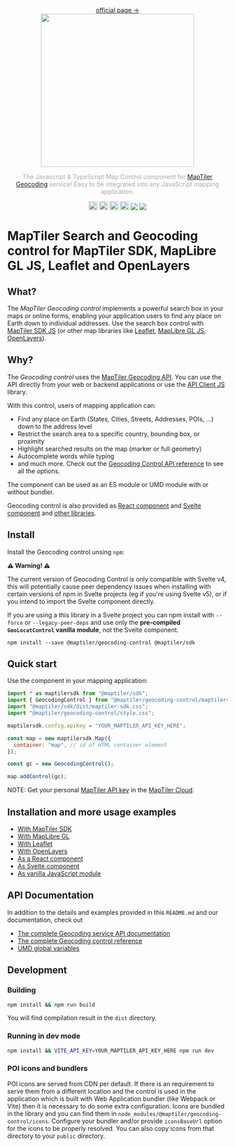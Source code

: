 <p align="center">
<a href="https://www.maptiler.com/cloud/geocoding/">official page →</a><br>
  <img src="images/maptiler-logo.svg" width="350px">
</p>

<p align="center" style="color: #AAA">
  The Javascript & TypeScript Map Control component for <a href="https://www.maptiler.com/cloud/geocoding">MapTiler Geocoding</a> service! Easy to be integrated into any JavaScript mapping application.
</p>

<p align="center">
  <img src="images/JS-logo.svg" width="20px">
  <img src="images/TS-logo.svg" width="20px">
  <img src="images/react-logo.svg" width="20px">
  <img src="images/svelte-logo.svg" width="20px">
  <img src="https://img.shields.io/npm/v/@maptiler/geocoding-control"></img>
  <img src="https://img.shields.io/twitter/follow/maptiler?style=social"></img>
</p>

# MapTiler Search and Geocoding control for MapTiler SDK, MapLibre GL JS, Leaflet and OpenLayers

## What?

The *MapTiler Geocoding control* implements a powerful search box in your maps or online forms, enabling your application users to find any place on Earth down to individual addresses. Use the search box control with [MapTiler SDK JS](https://docs.maptiler.com/sdk-js/) (or other map libraries like [Leaflet](https://docs.maptiler.com/leaflet/), [MapLibre GL JS](https://github.com/maplibre/maplibre-gl-js), [OpenLayers](https://docs.maptiler.com/openlayers/)).

## Why?

The _Geocoding control_ uses the [MapTiler Geocoding API](https://www.maptiler.com/cloud/geocoding/). You can use the API directly from your web or backend applications or use the [API Client JS](https://docs.maptiler.com/client-js/) library.

With this control, users of
mapping application can:

* Find any place on Earth (States, Cities, Streets, Addresses, POIs, ...) down
to the address level
* Restrict the search area to a specific country, bounding box, or proximity
* Highlight searched results on the map (marker or full geometry) 
* Autocomplete words while typing
* and much more. Check out the [Geocoding Control API reference](https://docs.maptiler.com/sdk-js/modules/geocoding/api/api-reference/#options) to see all the options.

The component can be used as an ES module or UMD module with or without bundler.

Geocoding control is also provided as [React component](https://docs.maptiler.com/sdk-js/modules/geocoding/api/usage/react/) and [Svelte component](https://docs.maptiler.com/sdk-js/modules/geocoding/api/usage/svelte/) and [other libraries](#installation-and-more-usage-examples).

## Install

Install the Geocoding control unsing `npm`:

**⚠️ Warning! ⚠️**

The current version of Geocoding Control is only compatible with Svelte v4, this will potentially cause peer dependency issues when installing with certain versions of npm in Svelte projects (eg if you're using Svelte v5), or if you intend to import the Svelte component directly.

If you are using a this library in a Svelte project you can npm install with `--force` or `--legacy-peer-deps` and use only the **pre-compiled `GeoLocatControl` vanilla module**, not the Svelte component.

```shell
npm install --save @maptiler/geocoding-control @maptiler/sdk
```

## Quick start

Use the component in your mapping application:

```js
import * as maptilersdk from "@maptiler/sdk";
import { GeocodingControl } from "@maptiler/geocoding-control/maptilersdk";
import "@maptiler/sdk/dist/maptiler-sdk.css";
import "@maptiler/geocoding-control/style.css";

maptilersdk.config.apiKey = "YOUR_MAPTILER_API_KEY_HERE";

const map = new maptilersdk.Map({
  container: "map", // id of HTML container element
});

const gc = new GeocodingControl();

map.addControl(gc);
```

NOTE: Get your personal [MapTiler API key](https://docs.maptiler.com/cloud/api/authentication-key/) in the [MapTiler Cloud](https://cloud.maptiler.com).

## Installation and more usage examples

- [With MapTiler SDK](https://docs.maptiler.com/sdk-js/modules/geocoding/api/usage/sdk-js/)
- [With MapLibre GL](https://docs.maptiler.com/sdk-js/modules/geocoding/api/usage/maplibre-gl-js/)
- [With Leaflet](https://docs.maptiler.com/sdk-js/modules/geocoding/api/usage/leaflet/)
- [With OpenLayers](https://docs.maptiler.com/sdk-js/modules/geocoding/api/usage/openlayers/)
- [As a React component](https://docs.maptiler.com/sdk-js/modules/geocoding/api/usage/react/)
- [As Svelte component](https://docs.maptiler.com/sdk-js/modules/geocoding/api/usage/svelte/)
- [As vanilla JavaScript module](https://docs.maptiler.com/sdk-js/modules/geocoding/api/usage/vanilla-js/)

## API Documentation

In addition to the details and examples provided in this `README.md` and our documentation, check out

- [The complete Geocoding service API documentation](https://docs.maptiler.com/cloud/api/geocoding/)
- [The complete Geocoding control reference](https://docs.maptiler.com/sdk-js/modules/geocoding/api/api-reference/)
- [UMD global variables](https://docs.maptiler.com/sdk-js/modules/geocoding/#umd-global-variables)

## Development

### Building

```bash
npm install && npm run build
```

You will find compilation result in the `dist` directory.

### Running in dev mode

```bash
npm install && VITE_API_KEY=YOUR_MAPTILER_API_KEY_HERE npm run dev
```

### POI icons and bundlers

POI icons are served from CDN per default. If there is an requirement to serve them from a different location and the control is used in the application which is built with Web Application bundler (like Webpack or Vite) then it is necessary to do some extra configuration. Icons are bundled in the library and you can find them in `node_modules/@maptiler/geocoding-control/icons`. Configure your bundler and/or provide `iconsBaseUrl` option for the icons to be properly resolved. You can also copy icons from that directory to your `public` directory.
